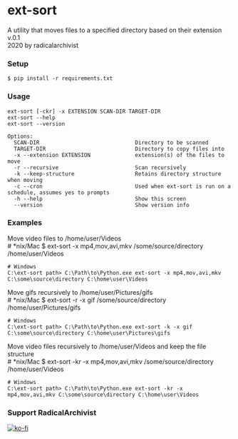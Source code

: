 # ext-sort
A utility that moves files to a specified directory based on their extension  
v.0.1  
2020 by radicalarchivist  

### Setup
    $ pip install -r requirements.txt

### Usage
    ext-sort [-ckr] -x EXTENSION SCAN-DIR TARGET-DIR
    ext-sort --help
    ext-sort --version

    Options:
      SCAN-DIR                              Directory to be scanned
      TARGET-DIR                            Directory to copy files into
      -x --extension EXTENSION              extension(s) of the files to move
      -r --recursive                        Scan recursively
      -k --keep-structure                   Retains directory structure when moving
      -c --cron                             Used when ext-sort is run on a schedule, assumes yes to prompts
      -h --help                             Show this screen
      --version                             Show version info

### Examples

Move video files to /home/user/Videos  
    # *nix/Mac
    $ ext-sort -x mp4,mov,avi,mkv /some/source/directory /home/user/Videos

    # Windows
    C:\ext-sort path> C:\Path\to\Python.exe ext-sort -x mp4,mov,avi,mkv C:\some\source\directory C:\home\user\Videos

Move gifs recursively to /home/user/Pictures/gifs  
    # *nix/Mac
    $ ext-sort -r -x gif /some/source/directory /home/user/Pictures/gifs

    # Windows
    C:\ext-sort path> C:\Path\to\Python.exe ext-sort -k -x gif C:\some\source\directory C:\home\user\Pictures\gifs

Move video files recursively to /home/user/Videos and keep the file structure  
    # *nix/Mac
    $ ext-sort -kr -x mp4,mov,avi,mkv /some/source/directory /home/user/Videos

    # Windows
    C:\ext-sort path> C:\Path\to\Python.exe ext-sort -kr -x mp4,mov,avi,mkv C:\some\source\directory C:\home\user\Videos

### Support RadicalArchivist
[![ko-fi](https://ko-fi.com/img/githubbutton_sm.svg)](https://ko-fi.com/N4N53F7TD)
